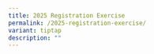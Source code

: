 ```yaml
---
title: 2025 Registration Exercise
permalink: /2025-registration-exercise/
variant: tiptap
description: ""
---
```

